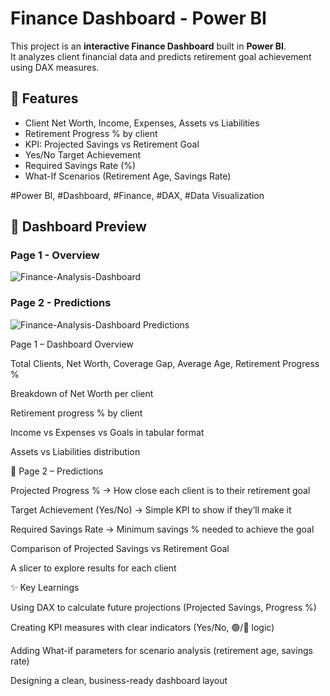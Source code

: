 # Finance Dashboard - Power BI

This project is an **interactive Finance Dashboard** built in **Power BI**.  
It analyzes client financial data and predicts retirement goal achievement using DAX measures.

## 🔹 Features
- Client Net Worth, Income, Expenses, Assets vs Liabilities
- Retirement Progress % by client
- KPI: Projected Savings vs Retirement Goal
- Yes/No Target Achievement
- Required Savings Rate (%)
- What-If Scenarios (Retirement Age, Savings Rate)


#Power BI, #Dashboard, #Finance, #DAX, #Data Visualization
## 📸 Dashboard Preview

### Page 1 - Overview
![Finance-Analysis-Dashboard](Dashboard_Overview.png)

### Page 2 - Predictions
![Finance-Analysis-Dashboard Predictions](Predictions_Page.png)

Page 1 – Dashboard Overview

Total Clients, Net Worth, Coverage Gap, Average Age, Retirement Progress %

Breakdown of Net Worth per client

Retirement progress % by client

Income vs Expenses vs Goals in tabular format

Assets vs Liabilities distribution

🔹 Page 2 – Predictions

Projected Progress % → How close each client is to their retirement goal

Target Achievement (Yes/No) → Simple KPI to show if they’ll make it

Required Savings Rate → Minimum savings % needed to achieve the goal

Comparison of Projected Savings vs Retirement Goal

A slicer to explore results for each client

✨ Key Learnings

Using DAX to calculate future projections (Projected Savings, Progress %)

Creating KPI measures with clear indicators (Yes/No, 🟢/🔴 logic)

Adding What-if parameters for scenario analysis (retirement age, savings rate)

Designing a clean, business-ready dashboard layout
